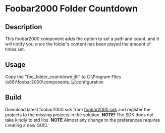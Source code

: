 # Foobar2000 Folder Countdown

## Description
This foobar2000 component adds the option to set a path and count, and it will notify you once the folder's content has been played the amount of times set.

## Usage
Copy the "foo_folder_countdown.dll" to C:\Program Files (x86)\foobar2000\components.
![configuration](https://i.ibb.co/XtVqr0K/foo-folder-countdown.png)

## Build
Download latest foobar2000 sdk from [foobar2000 sdk](https://www.foobar2000.org/SDK) and register the projects to the missing projects in the solution.
**NOTE!** The SDK does not take kindly to std libs.
**NOTE** Almost any change to the preferences requires creating a new GUID.
